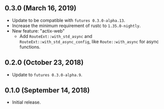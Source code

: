 0.3.0 (March 16, 2019)
----------------------

- Update to be compatible with `futures 0.3.0-alpha.13`.
- Increase the minimum requirement of rustc to `1.35.0-nightly`.
- New feature: "actix-web"
  - Add `RouteExt::with_std_async` and `RouteExt::with_std_async_config`, like `Route::with_async` for async functions.

0.2.0 (October 23, 2018)
------------------------

 - Update to `futures 0.3.0-alpha.9`.

0.1.0 (September 14, 2018)
--------------------------

 - Initial release.
